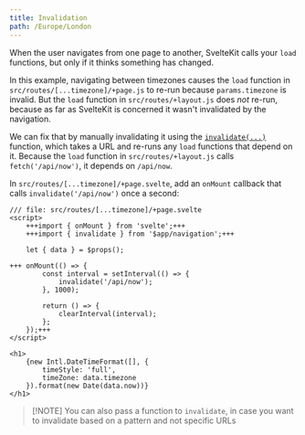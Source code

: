 ```yaml
---
title: Invalidation
path: /Europe/London
---
```


When the user navigates from one page to another, SvelteKit calls your `load` functions, but only if it thinks something has changed.

In this example, navigating between timezones causes the `load` function in `src/routes/[...timezone]/+page.js` to re-run because `params.timezone` is invalid. But the `load` function in `src/routes/+layout.js` does _not_ re-run, because as far as SvelteKit is concerned it wasn't invalidated by the navigation.

We can fix that by manually invalidating it using the [`invalidate(...)`](https://svelte.dev/docs/kit/$app-navigation#invalidate) function, which takes a URL and re-runs any `load` functions that depend on it. Because the `load` function in `src/routes/+layout.js` calls `fetch('/api/now')`, it depends on `/api/now`.

In `src/routes/[...timezone]/+page.svelte`, add an `onMount` callback that calls `invalidate('/api/now')` once a second:

```svelte
/// file: src/routes/[...timezone]/+page.svelte
<script>
	+++import { onMount } from 'svelte';+++
	+++import { invalidate } from '$app/navigation';+++

	let { data } = $props();

+++	onMount(() => {
		const interval = setInterval(() => {
			invalidate('/api/now');
		}, 1000);

		return () => {
			clearInterval(interval);
		};
	});+++
</script>

<h1>
	{new Intl.DateTimeFormat([], {
		timeStyle: 'full',
		timeZone: data.timezone
	}).format(new Date(data.now))}
</h1>
```

> [!NOTE] You can also pass a function to `invalidate`, in case you want to invalidate based on a pattern and not specific URLs
